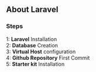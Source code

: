 
## About Laravel
### Steps
1: **Laravel** Installation <br>
2: **Database** Creation <br>
3: **Virtual Host** configuration <br>
4: **Github Repository** First Commit <br>
5: **Starter kit** Installation <br>

